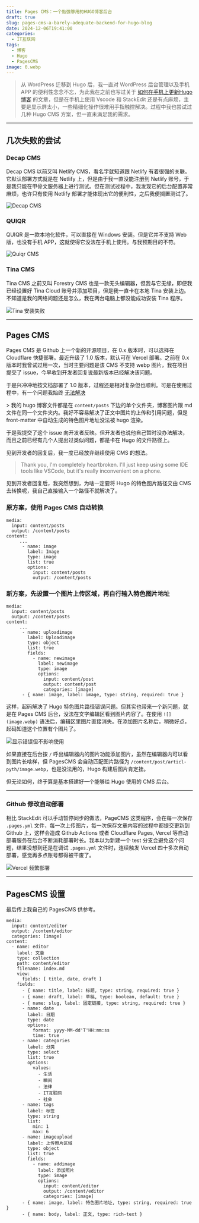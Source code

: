 ```yaml
---
title: Pages CMS：一个勉强够用的HUGO博客后台
draft: true
slug: pages-cms-a-barely-adequate-backend-for-hugo-blog
date: 2024-12-06T19:41:00
categories:
  - IT互联网
tags:
  - 博客
  - Hugo
  - PagesCMS
image: 0.webp
---
```

> 从 WordPress 迁移到 Hugo 后，我一直对 WordPress 后台管理以及手机 APP 的便利性念念不忘，为此我在之前也写过关于 [如何在手机上更新Hugo博客](https://hyruo.com/article/how-to-update-a-hugo-blog-on-an-android-phone/\)]\(https://hyruo.com/article/how-to-update-a-hugo-blog-on-an-android-phone/) 的文章，但是在手机上使用 Vscode 和 StackEdit 还是有点麻烦，主要是显示屏太小，一些精细化操作很难用手指触控解决。过程中我也尝试过几种 Hugo CMS 方案，但一直未满足我的需求。

* * *

## 几次失败的尝试

### Decap CMS

Decap CMS 以前又叫 Netlify CMS，看名字就知道跟 Netlify 有着很强的关联。它默认部署方式就是在 Netlify 上，但是由于我一直没能注册到 Netlify 账号，于是我只能在甲骨文服务器上进行测试。但在测试过程中，我发现它的后台配置非常麻烦，也许只有使用 Netlify 部署才能体现出它的便利性，之后我便搁置测试了。

![Decap CMS](1.webp)

### QUIQR

QUIQR 是一款本地化软件，可以直接在 Windows 安装。但是它并不支持 Web 版，也没有手机 APP，这就使得它没法在手机上使用。与我预期目的不符。

![Quiqr CMS](4.webp)

### Tina CMS

Tina CMS 之前又叫 Forestry CMS 也是一款无头编辑器，但我与它无缘，即便我已经设置好 Tina Cloud 账号并添加项目，但是我一直卡在本地 Tina 安装上边。不知道是我的网络问题还是怎么，我在两台电脑上都没能成功安装 Tina 程序。

![Tina 安装失败](2.webp)

* * *

## Pages CMS

Pages CMS 是 Github 上一个新的开源项目，在 0.x 版本时，可以选择在 Cloudflare 快捷部署。最近升级了 1.0 版本，默认可在 Vercel 部署。之前在 0.x 版本时我曾试过用一次，当时主要问题是该 CMS 不支持 webp 图片，我在项目提交了 issue，今早收到开发者回复说最新版本已经解决该问题。

于是兴冲冲地按文档部署了 1.0 版本，过程还是相对复杂但也顺利。可是在使用过程中，有一个问题我始终 [无法解决](https://github.com/pages-cms/pages-cms/issues/129)

\> 我的 hugo 博客文件都是在 `content/posts` 下边的单个文件夹，博客图片跟 md 文件在同一个文件夹内。我好不容易解决了正文中图片的上传和引用问题，但是 front-matter 中自动生成的特色图片地址没法被 hugo 渲染。

于是我提交了这个 issue 向开发者反映。但开发者也说他自己暂时没办法解决，而且之前已经有几个人提出过类似问题，都是卡在 Hugo 的文件路径上。

见到开发者的回复后，我一度已经放弃继续使用 CMS 的想法。

> Thank you, I'm completely heartbroken. I'll just keep using some IDE tools like VSCode, but it's really inconvenient on a phone.

见到开发者回复后，我突然想到，为啥一定要将 Hugo 的特色图片路径交由 CMS 去转换呢，我自己直接输入一个路径不就解决了。

### 原方案，使用 Pages CMS 自动转换

```
media:
  input: content/posts
  output: /content/posts 
content:
     ...
      - name: image
        label: Image
        type: image
        list: true
        options:
          input: content/posts
          output: /content/posts
```

### 新方案，先设置一个图片上传区域，再自行输入特色图片地址

```
media:
  input: content/posts
  output: /content/posts 
content:
     ...
      - name: uploadimage
        label: Uploadimage
        type: object
        list: true
        fields:
          - name: newimage
            label: newimage
            type: image
            options:
              input: content/post
              output: content/post
              categories: [image]
      - { name: image, label: image, type: string, required: true }
```

这样，起码解决了 Hugo 特色图片路径错误问题。但其实也带来一个新问题，就是在 Pages CMS 后台，没法在文字编辑区看到图片内容了。在使用 `![](image.webp)` 语法后，编辑区里图片直接消失。在添加图片名称后，稍微好点，起码知道这个位置有个图片了。

![显示错误但不影响使用](3.webp)

如果直接在后台按 `/` 呼出编辑器内的图片功能添加图片，虽然在编辑器内可以看到图片长啥样，但 PagesCMS 会自动匹配图片路径为 `/content/post/articl-pyth/image.webp`，也是没法用的，Hugo 构建后图片肯定挂。

但无论如何，终于算是基本搭建好一个能够给 Hugo 使用的 CMS 后台。

* * *

### Github 修改自动部署

相比 StackEdit 可以手动暂停同步的做法，PageCMS 这类程序，会在每一次保存 `.pages.yml` 文件，每一次上传图片，每一次保存文章内容的过程中都提交更新到 Github 上，这样会造成 Github Actions 或者 Cloudflare Pages, Vercel 等自动部署服务在后台不断消耗部署时长。我本以为新建一个 test 分支会避免这个问题，结果没想到还是在调试 `.pages.yml` 文件时，连续触发 Vercel 四十多次自动部署，感觉再多点账号都得被干废了。

![Vercel 频繁部署](5.webp)

* * *

## PagesCMS 设置

最后传上我自己的 PagesCMS 供参考。

```
media:
  input: content/editor
  output: /content/editor
  categories: [image]
content:
  - name: editor
    label: 文章
    type: collection
    path: content/editor
    filename: index.md
    view:
      fields: [ title, date, draft ]
    fields:
      - { name: title, label: 标题, type: string, required: true }
      - { name: draft, label: 草稿, type: boolean, default: true }
      - { name: slug, label: 固定链接, type: string, required: true }
      - name: date
        label: 日期
        type: date
        options:
          format: yyyy-MM-dd'T'HH:mm:ss
          time: true
      - name: categories
        label: 分类
        type: select
        list: true
        options:
          values:
            - 生活
            - 瞬间
            - 法律
            - IT互联网
            - 社会
      - name: tags
        label: 标签
        type: string
        list:
          min: 1
          max: 6
      - name: imageupload
        label: 上传照片区域
        type: object
        list: true
        fields:
          - name: addimage
            label: 添加照片
            type: image
            options:
              input: content/editor
              output: /content/editor
              categories: [image]
      - { name: image, label: 特色图片地址, type: string, required: true }
      - { name: body, label: 正文, type: rich-text }
```